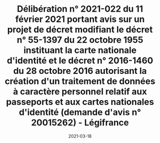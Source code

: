 ---
title: "Délibération n° 2021-022 du 11 février 2021 portant avis sur un projet de décret modifiant le décret n° 55-1397 du 22 octobre 1955 instituant la carte nationale d'identité et le décret n° 2016-1460 du 28 octobre 2016 autorisant la création d'un traitement de données à caractère personnel relatif aux passeports et aux cartes nationales d'identité (demande d'avis n° 20015262) - Légifrance"
date: 2021-03-18
externalLink: https://www.legifrance.gouv.fr/jorf/id/JORFTEXT000043247199
---